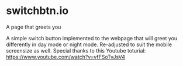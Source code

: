# switchbtn.io
A page that greets you

A simple switch button implemented to the webpage that will greet you differently in day mode or night mode. Re-adjusted to suit the mobile screensize as well.
Special thanks to this Youtube toturial: https://www.youtube.com/watch?v=vfFSoTvJsV4
